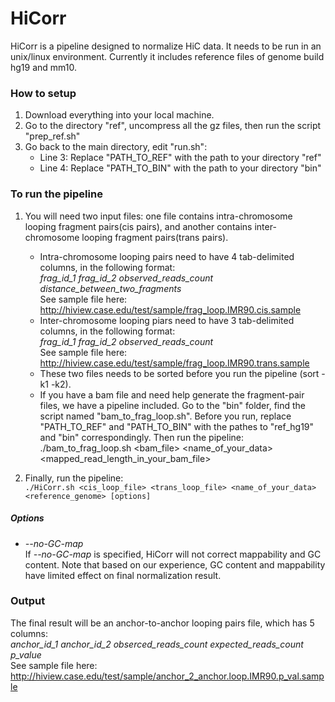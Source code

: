 # HiCorr
HiCorr is a pipeline designed to normalize HiC data. It needs to be run in an unix/linux environment. Currently it includes reference files of genome build hg19 and mm10.

### How to setup
1. Download everything into your local machine.
2. Go to the directory "ref", uncompress all the gz files, then run the script "prep_ref.sh"
3. Go back to the main directory, edit "run.sh":
   - Line 3: Replace "PATH_TO_REF" with the path to your directory "ref"
   - Line 4: Replace "PATH_TO_BIN" with the path to your directory "bin"

### To run the pipeline
1. You will need two input files: one file contains intra-chromosome looping fragment pairs(cis pairs), and another contains inter-chromosome looping fragment pairs(trans pairs).
    - Intra-chromosome looping pairs need to have 4 tab-delimited columns, in the following format:<br/>
       _frag_id_1    frag_id_2    observed_reads_count    distance_between_two_fragments<br/>_
       See sample file here: http://hiview.case.edu/test/sample/frag_loop.IMR90.cis.sample
    - Inter-chromosome looping piars need to have 3 tab-delimited columns, in the following format:<br/>
       _frag_id_1    frag_id_2    observed_reads_count<br/>_
        See sample file here: http://hiview.case.edu/test/sample/frag_loop.IMR90.trans.sample
    - These two files needs to be sorted before you run the pipeline (sort -k1 -k2).
    - If you have a bam file and need help generate the fragment-pair files, we have a pipeline included. Go to the "bin" folder, find the script named "bam_to_frag_loop.sh". Before you run, replace "PATH_TO_REF" and "PATH_TO_BIN" with the pathes to "ref_hg19" and "bin" correspondingly. Then run the pipeline: <br/>./bam_to_frag_loop.sh <bam_file> <name_of_your_data> <mapped_read_length_in_your_bam_file> 

2. Finally, run the pipeline:<br/>
 ```./HiCorr.sh <cis_loop_file> <trans_loop_file> <name_of_your_data> <reference_genome> [options]``` <br/>
##### Options
* _--no-GC-map_ <br/>
 If _--no-GC-map_ is specified, HiCorr will not correct mappability and GC content. Note that based on our experience, GC content and mappability have limited effect on final normalization result.

### Output
The final result will be an anchor-to-anchor looping pairs file, which has 5 columns:<br/>
     _anchor_id_1   anchor_id_2 obserced_reads_count expected_reads_count p_value_ <br/>
See sample file here: http://hiview.case.edu/test/sample/anchor_2_anchor.loop.IMR90.p_val.sample
